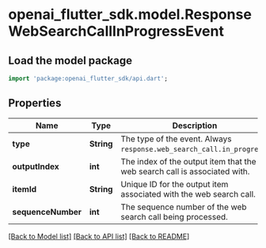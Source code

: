# openai_flutter_sdk.model.ResponseWebSearchCallInProgressEvent

## Load the model package
```dart
import 'package:openai_flutter_sdk/api.dart';
```

## Properties
Name | Type | Description | Notes
------------ | ------------- | ------------- | -------------
**type** | **String** | The type of the event. Always `response.web_search_call.in_progress`.  | 
**outputIndex** | **int** | The index of the output item that the web search call is associated with.  | 
**itemId** | **String** | Unique ID for the output item associated with the web search call.  | 
**sequenceNumber** | **int** | The sequence number of the web search call being processed. | 

[[Back to Model list]](../README.md#documentation-for-models) [[Back to API list]](../README.md#documentation-for-api-endpoints) [[Back to README]](../README.md)


